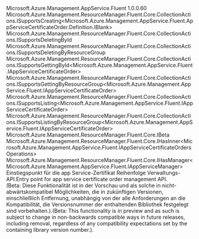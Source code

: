 <Type Name="IAppServiceCertificateOrders" FullName="Microsoft.Azure.Management.AppService.Fluent.IAppServiceCertificateOrders">
  <TypeSignature Language="C#" Value="public interface IAppServiceCertificateOrders : Microsoft.Azure.Management.ResourceManager.Fluent.Core.CollectionActions.ISupportsCreating&lt;Microsoft.Azure.Management.AppService.Fluent.AppServiceCertificateOrder.Definition.IBlank&gt;, Microsoft.Azure.Management.ResourceManager.Fluent.Core.CollectionActions.ISupportsDeletingById, Microsoft.Azure.Management.ResourceManager.Fluent.Core.CollectionActions.ISupportsDeletingByResourceGroup, Microsoft.Azure.Management.ResourceManager.Fluent.Core.CollectionActions.ISupportsGettingById&lt;Microsoft.Azure.Management.AppService.Fluent.IAppServiceCertificateOrder&gt;, Microsoft.Azure.Management.ResourceManager.Fluent.Core.CollectionActions.ISupportsGettingByResourceGroup&lt;Microsoft.Azure.Management.AppService.Fluent.IAppServiceCertificateOrder&gt;, Microsoft.Azure.Management.ResourceManager.Fluent.Core.CollectionActions.ISupportsListing&lt;Microsoft.Azure.Management.AppService.Fluent.IAppServiceCertificateOrder&gt;, Microsoft.Azure.Management.ResourceManager.Fluent.Core.CollectionActions.ISupportsListingByResourceGroup&lt;Microsoft.Azure.Management.AppService.Fluent.IAppServiceCertificateOrder&gt;, Microsoft.Azure.Management.ResourceManager.Fluent.Core.IBeta, Microsoft.Azure.Management.ResourceManager.Fluent.Core.IHasInner&lt;Microsoft.Azure.Management.AppService.Fluent.IAppServiceCertificateOrdersOperations&gt;, Microsoft.Azure.Management.ResourceManager.Fluent.Core.IHasManager&lt;Microsoft.Azure.Management.AppService.Fluent.IAppServiceManager&gt;" />
  <TypeSignature Language="ILAsm" Value=".class public interface auto ansi abstract IAppServiceCertificateOrders implements class Microsoft.Azure.Management.ResourceManager.Fluent.Core.CollectionActions.ISupportsCreating`1&lt;class Microsoft.Azure.Management.AppService.Fluent.AppServiceCertificateOrder.Definition.IBlank&gt;, class Microsoft.Azure.Management.ResourceManager.Fluent.Core.CollectionActions.ISupportsDeletingById, class Microsoft.Azure.Management.ResourceManager.Fluent.Core.CollectionActions.ISupportsDeletingByResourceGroup, class Microsoft.Azure.Management.ResourceManager.Fluent.Core.CollectionActions.ISupportsGettingById`1&lt;class Microsoft.Azure.Management.AppService.Fluent.IAppServiceCertificateOrder&gt;, class Microsoft.Azure.Management.ResourceManager.Fluent.Core.CollectionActions.ISupportsGettingByResourceGroup`1&lt;class Microsoft.Azure.Management.AppService.Fluent.IAppServiceCertificateOrder&gt;, class Microsoft.Azure.Management.ResourceManager.Fluent.Core.CollectionActions.ISupportsListing`1&lt;class Microsoft.Azure.Management.AppService.Fluent.IAppServiceCertificateOrder&gt;, class Microsoft.Azure.Management.ResourceManager.Fluent.Core.CollectionActions.ISupportsListingByResourceGroup`1&lt;class Microsoft.Azure.Management.AppService.Fluent.IAppServiceCertificateOrder&gt;, class Microsoft.Azure.Management.ResourceManager.Fluent.Core.IBeta, class Microsoft.Azure.Management.ResourceManager.Fluent.Core.IHasInner`1&lt;class Microsoft.Azure.Management.AppService.Fluent.IAppServiceCertificateOrdersOperations&gt;, class Microsoft.Azure.Management.ResourceManager.Fluent.Core.IHasManager`1&lt;class Microsoft.Azure.Management.AppService.Fluent.IAppServiceManager&gt;" />
  <TypeSignature Language="DocId" Value="T:Microsoft.Azure.Management.AppService.Fluent.IAppServiceCertificateOrders" />
  <TypeSignature Language="VB.NET" Value="Public Interface IAppServiceCertificateOrders&#xA;Implements IBeta, IHasInner(Of IAppServiceCertificateOrdersOperations), IHasManager(Of IAppServiceManager), ISupportsCreating(Of IBlank), ISupportsDeletingById, ISupportsDeletingByResourceGroup, ISupportsGettingById(Of IAppServiceCertificateOrder), ISupportsGettingByResourceGroup(Of IAppServiceCertificateOrder), ISupportsListing(Of IAppServiceCertificateOrder), ISupportsListingByResourceGroup(Of IAppServiceCertificateOrder)" />
  <TypeSignature Language="F#" Value="type IAppServiceCertificateOrders = interface&#xA;    interface IBeta&#xA;    interface ISupportsCreating&lt;IBlank&gt;&#xA;    interface ISupportsDeletingById&#xA;    interface ISupportsListingByResourceGroup&lt;IAppServiceCertificateOrder&gt;&#xA;    interface ISupportsGettingByResourceGroup&lt;IAppServiceCertificateOrder&gt;&#xA;    interface ISupportsListing&lt;IAppServiceCertificateOrder&gt;&#xA;    interface ISupportsGettingById&lt;IAppServiceCertificateOrder&gt;&#xA;    interface ISupportsDeletingByResourceGroup&#xA;    interface IHasManager&lt;IAppServiceManager&gt;&#xA;    interface IHasInner&lt;IAppServiceCertificateOrdersOperations&gt;" />
  <AssemblyInfo>
    <AssemblyName>Microsoft.Azure.Management.AppService.Fluent</AssemblyName>
    <AssemblyVersion>1.0.0.60</AssemblyVersion>
  </AssemblyInfo>
  <Interfaces>
    <Interface>
      <InterfaceName>Microsoft.Azure.Management.ResourceManager.Fluent.Core.CollectionActions.ISupportsCreating&lt;Microsoft.Azure.Management.AppService.Fluent.AppServiceCertificateOrder.Definition.IBlank&gt;</InterfaceName>
    </Interface>
    <Interface>
      <InterfaceName>Microsoft.Azure.Management.ResourceManager.Fluent.Core.CollectionActions.ISupportsDeletingById</InterfaceName>
    </Interface>
    <Interface>
      <InterfaceName>Microsoft.Azure.Management.ResourceManager.Fluent.Core.CollectionActions.ISupportsDeletingByResourceGroup</InterfaceName>
    </Interface>
    <Interface>
      <InterfaceName>Microsoft.Azure.Management.ResourceManager.Fluent.Core.CollectionActions.ISupportsGettingById&lt;Microsoft.Azure.Management.AppService.Fluent.IAppServiceCertificateOrder&gt;</InterfaceName>
    </Interface>
    <Interface>
      <InterfaceName>Microsoft.Azure.Management.ResourceManager.Fluent.Core.CollectionActions.ISupportsGettingByResourceGroup&lt;Microsoft.Azure.Management.AppService.Fluent.IAppServiceCertificateOrder&gt;</InterfaceName>
    </Interface>
    <Interface>
      <InterfaceName>Microsoft.Azure.Management.ResourceManager.Fluent.Core.CollectionActions.ISupportsListing&lt;Microsoft.Azure.Management.AppService.Fluent.IAppServiceCertificateOrder&gt;</InterfaceName>
    </Interface>
    <Interface>
      <InterfaceName>Microsoft.Azure.Management.ResourceManager.Fluent.Core.CollectionActions.ISupportsListingByResourceGroup&lt;Microsoft.Azure.Management.AppService.Fluent.IAppServiceCertificateOrder&gt;</InterfaceName>
    </Interface>
    <Interface>
      <InterfaceName>Microsoft.Azure.Management.ResourceManager.Fluent.Core.IBeta</InterfaceName>
    </Interface>
    <Interface>
      <InterfaceName>Microsoft.Azure.Management.ResourceManager.Fluent.Core.IHasInner&lt;Microsoft.Azure.Management.AppService.Fluent.IAppServiceCertificateOrdersOperations&gt;</InterfaceName>
    </Interface>
    <Interface>
      <InterfaceName>Microsoft.Azure.Management.ResourceManager.Fluent.Core.IHasManager&lt;Microsoft.Azure.Management.AppService.Fluent.IAppServiceManager&gt;</InterfaceName>
    </Interface>
  </Interfaces>
  <Docs>
    <summary>
            <span data-ttu-id="25f00-101">Einstiegspunkt für die app Service-Zertifikat Reihenfolge Verwaltungs-API.</span><span class="sxs-lookup"><span data-stu-id="25f00-101">Entry point for app service certificate order management API.</span></span>
            </summary>
    <remarks>
            <span data-ttu-id="25f00-102">(Beta: Diese Funktionalität ist in der Vorschau und als solche in nicht-abwärtskompatibel Möglichkeiten, die in zukünftigen Versionen, einschließlich Entfernung, unabhängig von der alle Anforderungen an die Kompatibilität, die Versionsnummer der enthaltenden Bibliothek festgelegt sind vorbehalten.).</span><span class="sxs-lookup"><span data-stu-id="25f00-102">(Beta: This functionality is in preview and as such is subject to change in non-backwards compatible ways in future releases, including removal, regardless of any compatibility expectations set by the containing library version number.).</span></span>
            </remarks>
  </Docs>
  <Members />
</Type>